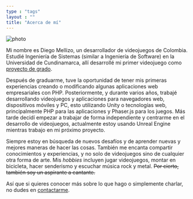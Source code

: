 ```yaml
---
type : "tags"
layout : ""
title: "Acerca de mí"
---
```


![photo](/shared-l10n/about-me/images/photo.png)

Mi nombre es Diego Mellizo, un desarrollador de videojuegos de Colombia.
Estudié Ingeniería de Sistemas (similar a Ingeniería de Software) en la Universidad de Cundinamarca, allí desarrollé mi primer videojuego como [proyecto de grado](/degree-project/).

Después de graduarme, tuve la oportunidad de tener mis primeras experiencias creando o modificando algunas aplicaciones web empresariales con PHP.
Posteriormente, y durante varios años, trabajé desarrollando videojuegos y aplicaciones para navegadores web, dispositivos móviles y PC, esto utilizando Unity o tecnologías web, principalmente PHP para las aplicaciones y Phaser.js para los juegos.
Más tarde decidí empezar a trabajar de forma independiente y centrarme en el desarrollo de videojuegos, actualmente estoy usando Unreal Engine mientras trabajo en mi próximo proyecto.

Siempre estoy en búsqueda de nuevos desafíos y de aprender nuevas y mejores maneras de hacer las cosas.
También me encanta compartir conocimientos y experiencias, y no solo de videojuegos sino de cualquier otra forma de arte.
Mis *hobbies* incluyen jugar videojuegos, montar en bicicleta, hacer senderismo y escuchar música rock y metal. ~~Por cierto, también soy un aspirante a cantante.~~

Así que si quieres conocer más sobre lo que hago o simplemente charlar, no dudes en [contactarme](/contact-me/).
